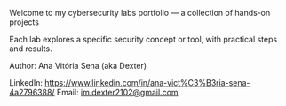 Welcome to my cybersecurity labs portfolio — a collection of hands-on projects 

Each lab explores a specific security concept or tool, with practical steps and results.

Author: Ana Vitória Sena (aka Dexter)

LinkedIn: https://www.linkedin.com/in/ana-vict%C3%B3ria-sena-4a2796388/
Email: im.dexter2102@gmail.com 

